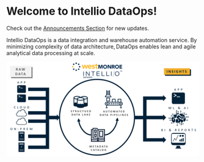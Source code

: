 # Welcome to Intellio DataOps!

Check out the [Announcements Section](releases/announcements.md) for new updates.

Intellio DataOps is a data integration and warehouse automation service.  By minimizing complexity of data architecture, ​DataOps enables lean and agile analytical data processing at scale.   

![](.gitbook/assets/image%20%28328%29%20%281%29.png)


